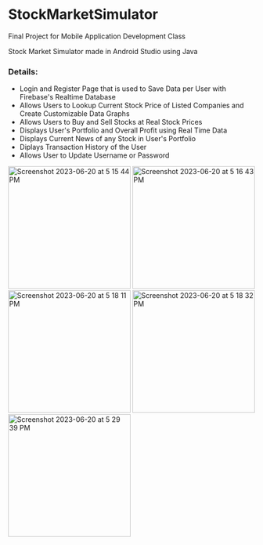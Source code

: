 # StockMarketSimulator

Final Project for Mobile Application Development Class

Stock Market Simulator made in Android Studio using Java

### Details:
* Login and Register Page that is used to Save Data per User with Firebase's Realtime Database
* Allows Users to Lookup Current Stock Price of Listed Companies and Create Customizable Data Graphs
* Allows Users to Buy and Sell Stocks at Real Stock Prices
* Displays User's Portfolio and Overall Profit using Real Time Data
* Displays Current News of any Stock in User's Portfolio
* Diplays Transaction History of the User
* Allows User to Update Username or Password

<img width="250" alt="Screenshot 2023-06-20 at 5 15 44 PM" src="https://github.com/varunm18/StockMarketSimulator/assets/94499114/b06cd1d6-0920-4541-8b89-8c791773c363">
<img width="250" alt="Screenshot 2023-06-20 at 5 16 43 PM" src="https://github.com/varunm18/StockMarketSimulator/assets/94499114/dd316ace-4533-412f-9ea8-d36c956c2494">
<img width="250" alt="Screenshot 2023-06-20 at 5 18 11 PM" src="https://github.com/varunm18/StockMarketSimulator/assets/94499114/c2267901-6f61-4fb6-ba7c-93b845866c8d">
<img width="250" alt="Screenshot 2023-06-20 at 5 18 32 PM" src="https://github.com/varunm18/StockMarketSimulator/assets/94499114/9e468972-9764-4a0a-a4df-0fc67ed88771">
<img width="250" alt="Screenshot 2023-06-20 at 5 29 39 PM" src="https://github.com/varunm18/StockMarketSimulator/assets/94499114/3fe9e42e-c79b-4d6e-9c4c-3eae20887ef2">

